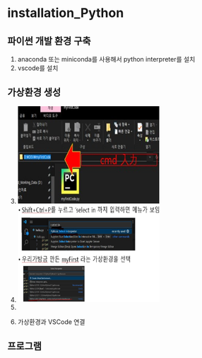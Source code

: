 # installation_Python

## 파이썬 개발 환경 구축
1. anaconda 또는 miniconda를 사용해서 python interpreter를 설치
2. vscode를 설치
## 가상환경 생성
3. <img src="image/Screenshot 2025-03-17 170857.jpg" width="320" height="220" />

4. <img src="image/Screenshot 2025-03-17 214437.jpg" width="320" height="220" />
5. 

6. 가상환경과 VSCode 연결
## 프로그램
